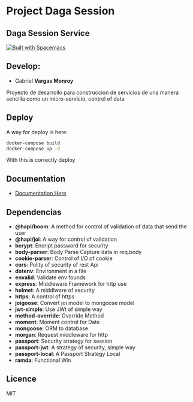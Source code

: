 # Project Daga Session
## Daga Session Service

[![Built with Spacemacs](https://cdn.rawgit.com/syl20bnr/spacemacs/442d025779da2f62fc86c2082703697714db6514/assets/spacemacs-badge.svg)](http://spacemacs.org)

## Develop:
- Gabriel **Vargas Monroy**

Proyecto de desarrollo para construccion de servicios de una manera sencilla como un micro-servicio, control of data

## Deploy
A way for deploy is here:
```sh
docker-compose build
docker-compose up -d
```
With this is correctly deploy

## Documentation
- [Documentation Here](https://documenter.getpostman.com/view/10279211/SztBbo1j "Documentation")

## Dependencias
- **@hapi/boom**: A method for control of validation of data that send the user
- **@hapi/joi**: A way for control of validation
- **bcrypt**: Encript password for security
- **body-parser**: Body Parse Capture data in req.body
- **cookie-parser**: Control of I/O of cookie
- **cors**: Polity of security of rest Api
- **dotenv**: Environment in a file
- **envalid**: Validate env founds
- **express**: Middleware Framework for http use
- **helmet**: A middlware of security
- **https**: A control of https
- **joigoose**: Convert joi model to mongoose model
- **jwt-simple**: Use JWt of simple way 
- **method-override**: Override Method
- **moment**: Moment control for Date
- **mongoose**: ORM to database
- **morgan**: Request middleware for http
- **passport**: Security strategy for session
- **passport-jwt**: A strategy of security, simple way
- **passport-local**: A Passport Strategy Local
- **ramda**: Functional Win

## Licence
MIT
